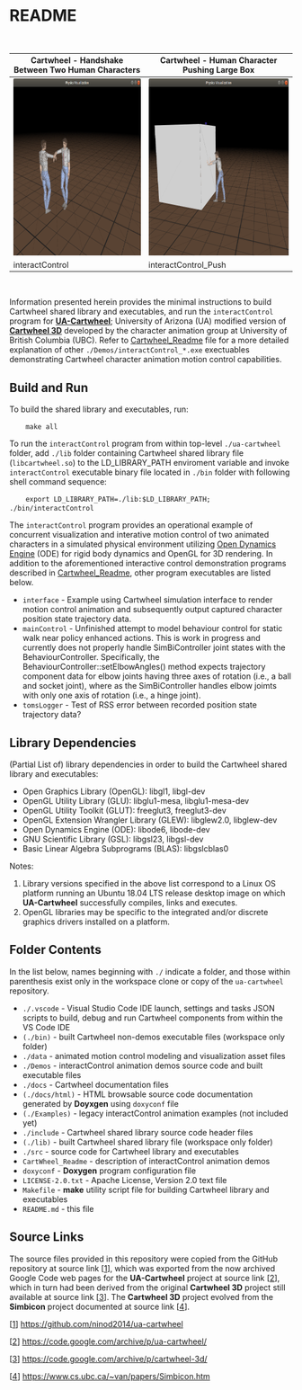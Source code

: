 # README #

 <!-- allowed_elements ["<div>", "<img>", "<br>"] -->

 <div margin="0px" align="left"><br>

 | Cartwheel - Handshake Between Two Human Characters | Cartwheel - Human Character Pushing Large Box  |
 | -------------------------------------------------- | ---------------------------------------------- |
 | <img src="./docs/Screenshot_of_interactControl.png" width="400" height="315" alt="Screenshot of CartWheel interactControl Physics Visualization"/> | <img src="./docs/Screenshot_of_interactControl_Push.png" width="400" height="315" alt="Screenshot of CartWheel interactControl_Push Physics Visualization"/> |
 | interactControl | interactControl_Push |

 </div><br>

Information presented herein provides the minimal instructions to build Cartwheel shared library and executables, and run the `interactControl` program for [**UA-Cartwheel**](https://code.google.com/archive/p/ua-cartwheel/); University of Arizona (UA) modified version of [**Cartwheel 3D**](https://code.google.com/archive/p/cartwheel-3d/) developed by the character animation group at University of British Columbia (UBC). Refer to [Cartwheel_Readme](./Cartwheel_Readme.md) file for a more detailed explanation of other `./Demos/interactControl_*.exe` exectuables demonstrating Cartwheel character animation motion control capabilities.

## Build and Run ##

To build the shared library and executables, run:

````shell
    make all
````

To run the `interactControl` program from within top-level `./ua-cartwheel` folder, add `./lib` folder containing Cartwheel shared library file (`libcartwheel.so`) to the LD_LIBRARY_PATH enviroment variable and invoke `interactControl` executable binary file located in `./bin` folder with following shell command sequence:

````shell
    export LD_LIBRARY_PATH=./lib:$LD_LIBRARY_PATH; ./bin/interactControl
````

The `interactControl` program provides an operational example of concurrent visualization and interative motion control of two animated characters in a simulated physical environment utilizing [Open Dynamics Engine](http://www.ode.org/) (ODE) for rigid body dynamics and OpenGL for 3D rendering. In addition to the aforementioned interactive control demonstration programs described in [Cartwheel_Readme](./Cartwheel_Readme.md), other program executables are listed below.

- `interface` - Example using Cartwheel simulation interface to render motion control animation and subsequently output captured character position state trajectory data.
- `mainControl` - Unfinished attempt to model behaviour control for static walk near policy enhanced actions. This is work in progress and currently does not properly handle SimBiController joint states with the BehaviourController. Specifically, the BehaviourController::setElbowAngles() method expects trajectory component data for elbow joints having three axes of rotation (i.e., a ball and socket joint), where as the SimBiController handles elbow joimts with only one axis of rotation (i.e., a hinge joint).
- `tomsLogger` - Test of RSS error between recorded position state trajectory data?

## Library Dependencies ##

(Partial List of) library dependencies in order to build the Cartwheel shared library and executables:

- Open Graphics Library (OpenGL): libgl1, libgl-dev
- OpenGL Utility Library (GLU): libglu1-mesa, libglu1-mesa-dev
- OpenGL Utility Toolkit (GLUT): freeglut3, freeglut3-dev
- OpenGL Extension Wrangler Library (GLEW): libglew2.0, libglew-dev
- Open Dynamics Engine (ODE): libode6, libode-dev
- GNU Scientific Library (GSL): libgsl23, libgsl-dev
- Basic Linear Algebra Subprograms (BLAS): libgslcblas0

Notes:

1. Library versions specified in the above list correspond to a Linux OS platform running an Ubuntu 18.04 LTS release desktop image on which **UA-Cartwheel** successfully compiles, links and executes.
2. OpenGL libraries may be specific to the integrated and/or discrete graphics drivers installed on a platform.

## Folder Contents ##

In the list below, names beginning with `./` indicate a folder, and those within parenthesis exist only in the workspace clone or copy of the ``ua-cartwheel`` repository.

- `./.vscode` - Visual Studio Code IDE launch, settings and tasks JSON scripts to build, debug and run Cartwheel components from within the VS Code IDE
- `(./bin)` - built Cartwheel non-demos executable files (workspace only folder)
- `./data` - animated motion control modeling and visualization asset files
- `./Demos` - interactControl animation demos source code and built executable files
- `./docs` - Cartwheel documentation files
- `(./docs/html)` - HTML browsable source code documentation generated by **Doyxgen** using `doxyconf` file
- `(./Examples)` - legacy interactControl animation examples (not included yet)
- `./include` - Cartwheel shared library source code header files
- `(./lib)` - built Cartwheel shared library file (workspace only folder)
- `./src` - source code for Cartwheel library and executables
- `CartWheel_Readme` - description of interactControl animation demos
- `doxyconf` - **Doxygen** program configuration file
- `LICENSE-2.0.txt` - Apache License, Version 2.0 text file
- `Makefile` - **make** utility script file for building Cartwheel library and executables
- `README.md` - this file

## Source Links ##

The source files provided in this repository were copied from the GitHub repository at source link \[[1](https://github.com/ninod2014/ua-cartwheel)], which was exported from the now archived Google Code web pages for the **UA-Cartwheel** project at source link \[[2](https://code.google.com/archive/p/ua-cartwheel/)], which in turn had been derived from the original **Cartwheel 3D** project still available at source link \[[3](https://code.google.com/archive/p/cartwheel-3d/)]. The **Cartwheel 3D** project evolved from the **Simbicon** project documented at source link \[[4](https://www.cs.ubc.ca/~van/papers/Simbicon.htm)].

\[[1](https://github.com/ninod2014/ua-cartwheel)] <https://github.com/ninod2014/ua-cartwheel>

\[[2](https://code.google.com/archive/p/ua-cartwheel/)] <https://code.google.com/archive/p/ua-cartwheel/>

\[[3](https://code.google.com/archive/p/cartwheel-3d/)] <https://code.google.com/archive/p/cartwheel-3d/>

\[[4](https://www.cs.ubc.ca/~van/papers/Simbicon.htm)] <https://www.cs.ubc.ca/~van/papers/Simbicon.htm>
